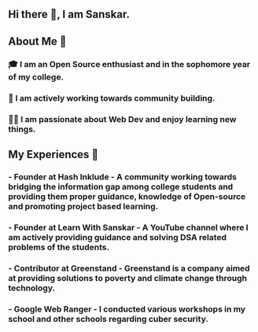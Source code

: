 ## Hi there 👋, I am Sanskar.

## About Me 🚀

### 🎓 I am an Open Source enthusiast and in the sophomore year of my college.
### 🔭 I am actively working towards community building.
### 👨‍💻 I am passionate about Web Dev and enjoy learning new things.

## My Experiences 🙌

### - Founder at Hash Inklude - A community working towards bridging the information gap among college students and providing them proper guidance, knowledge of Open-source and promoting project based learning. 
### - Founder at Learn With Sanskar - A YouTube channel where I am actively providing guidance and solving DSA related problems of the students.
### - Contributor at Greenstand - Greenstand is a company aimed at providing solutions to poverty and climate change through technology.
### - Google Web Ranger - I conducted various workshops in my school and other schools regarding cuber security.


